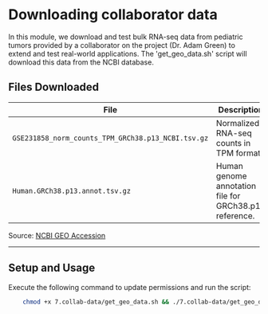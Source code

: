 # Downloading collaborator data

In this module, we download and test bulk RNA-seq data from pediatric tumors provided by a collaborator on the project (Dr. Adam Green) to extend and test real-world applications. The 'get_geo_data.sh' script will download this data from the NCBI database. 


## Files Downloaded
| **File**                                   | **Description**                                           |
|-------------------------------------------|-----------------------------------------------------------|
| `GSE231858_norm_counts_TPM_GRCh38.p13_NCBI.tsv.gz` | Normalized RNA-seq counts in TPM format.                 |
| `Human.GRCh38.p13.annot.tsv.gz`            | Human genome annotation file for GRCh38.p13 reference.    |

Source: [NCBI GEO Accession](https://www.ncbi.nlm.nih.gov/geo/query/acc.cgi?acc=GSE231858)

---

## Setup and Usage

Execute the following command to update permissions and run the script:

```bash
    chmod +x 7.collab-data/get_geo_data.sh && ./7.collab-data/get_geo_data.sh

